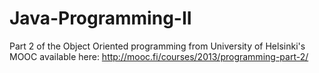 # Java-Programming-II

Part 2 of the Object Oriented programming from University of Helsinki's MOOC available here: http://mooc.fi/courses/2013/programming-part-2/

